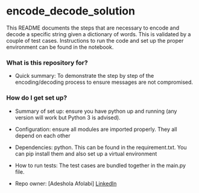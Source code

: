 # encode_decode_solution

This README documents the steps that are necessary to encode and decode a specific string given a dictionary of words.
This is validated by a couple of test cases. Instructions to run the code and set up the proper environment can be found
in the notebook.

### What is this repository for? ###

* Quick summary: To demonstrate the step by step of the encoding/decoding process to ensure messages are not compromised.


### How do I get set up? ###

* Summary of set up: ensure you have python up and running (any version will work but Python 3 is advised).
* Configuration: ensure all modules are imported properly. They all depend on each other
* Dependencies: python. This can be found in the requirement.txt. You can pip install them and also set up a virtual environment
* How to run tests: The test cases are bundled together in the main.py file.


* Repo owner: [Adeshola Afolabi] [LinkedIn]

[LinkedIn]: https://www.linkedin.com/in/adesholafolabi/ 
